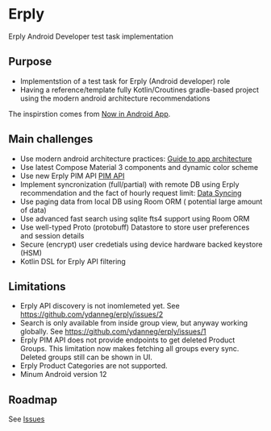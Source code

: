# Erply
Erply Android Developer test task implementation

## Purpose
- Implementstion of a test task for Erply (Android developer) role
- Having a reference/template fully Kotlin/Croutines gradle-based project using the modern android architecture recommendations

The inspirstion comes from [Now in Android App](https://github.com/android/nowinandroid).

## Main challenges
- Use modern android architecture practices: [Guide to app architecture](https://developer.android.com/topic/architecture) 
- Use latest Compose Material 3 components and dynamic color scheme
- Use new Erply PIM API [PIM API](https://learn-api.erply.com/new-apis/pim-api)
- Implement syncronization (full/partial) with remote DB using Erply recommendation and the fact of hourly request limit: [Data Syncing](https://learn-api.erply.com/data-syncing)
- Use paging data from local DB using Room ORM ( potential large amount of data)
- Use advanced fast search using sqlite fts4 support using Room ORM
- Use well-typed Proto (protobuff) Datastore to store user preferences and session details
- Secure (encrypt) user credetials using device hardware backed keystore (HSM)
- Kotlin DSL for Erply API filtering

## Limitations
- Erply API discovery is not inomlemeted yet. See https://github.com/ydanneg/erply/issues/2
- Search is only available from inside group view, but anyway working globally. See https://github.com/ydanneg/erply/issues/1
- Erply PIM API does not provide endpoints to get deleted Product Groups. This limitation now makes fetching all groups every sync. Deleted groups still can be shown in UI.
- Erply Product Categories are not supported.
- Minum Android version 12

## Roadmap
See [Issues](https://github.com/ydanneg/erply/issues)
